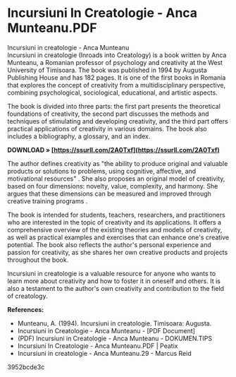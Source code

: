 # Incursiuni In Creatologie - Anca Munteanu.PDF
  Incursiuni in creatologie - Anca Munteanu     
Incursiuni in creatologie (Inroads into Creatology) is a book written by Anca Munteanu, a Romanian professor of psychology and creativity at the West University of Timisoara. The book was published in 1994 by Augusta Publishing House and has 182 pages. It is one of the first books in Romania that explores the concept of creativity from a multidisciplinary perspective, combining psychological, sociological, educational, and artistic aspects.
     
The book is divided into three parts: the first part presents the theoretical foundations of creativity, the second part discusses the methods and techniques of stimulating and developing creativity, and the third part offers practical applications of creativity in various domains. The book also includes a bibliography, a glossary, and an index.
 
**DOWNLOAD » [https://ssurll.com/2A0Txf](https://ssurll.com/2A0Txf)**


     
The author defines creativity as "the ability to produce original and valuable products or solutions to problems, using cognitive, affective, and motivational resources" . She also proposes an original model of creativity, based on four dimensions: novelty, value, complexity, and harmony. She argues that these dimensions can be measured and improved through creative training programs .
     
The book is intended for students, teachers, researchers, and practitioners who are interested in the topic of creativity and its applications. It offers a comprehensive overview of the existing theories and models of creativity, as well as practical examples and exercises that can enhance one's creative potential. The book also reflects the author's personal experience and passion for creativity, as she shares her own creative products and projects throughout the book.
     
Incursiuni in creatologie is a valuable resource for anyone who wants to learn more about creativity and how to foster it in oneself and others. It is also a testament to the author's own creativity and contribution to the field of creatology.
     
**References:**
     
- Munteanu, A. (1994). Incursiuni in creatologie. Timisoara: Augusta.
- Incursiuni in Creatologie - Anca Munteanu - [PDF Document]
- (PDF) Incursiuni in Creatologie - Anca Munteanu - DOKUMEN.TIPS
- Incursiuni In Creatologie - Anca Munteanu.PDF | Peatix
- Incursiuni in creatologie - Anca Munteanu.29 - Marcus Reid

 3952bcde3c
 

